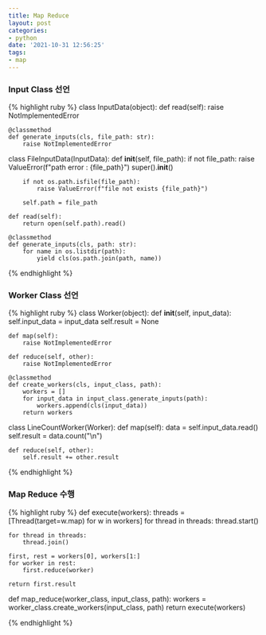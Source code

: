```yaml
---
title: Map Reduce
layout: post
categories:
- python
date: '2021-10-31 12:56:25'
tags:
- map
---
```

### Input Class 선언
{% highlight ruby %}
class InputData(object):
    def read(self):
        raise NotImplementedError

    @classmethod
    def generate_inputs(cls, file_path: str):
        raise NotImplementedError


class FileInputData(InputData):
    def __init__(self, file_path):
        if not file_path:
            raise ValueError(f"path error : {file_path}")
        super().__init__()

        if not os.path.isfile(file_path):
            raise ValueError(f"file not exists {file_path}")

        self.path = file_path

    def read(self):
        return open(self.path).read()

    @classmethod
    def generate_inputs(cls, path: str):
        for name in os.listdir(path):
            yield cls(os.path.join(path, name))
{% endhighlight %}
<!--more-->
### Worker Class 선언
{% highlight ruby %}
class Worker(object):
    def __init__(self, input_data):
        self.input_data = input_data
        self.result = None

    def map(self):
        raise NotImplementedError

    def reduce(self, other):
        raise NotImplementedError

    @classmethod
    def create_workers(cls, input_class, path):
        workers = []
        for input_data in input_class.generate_inputs(path):
            workers.append(cls(input_data))
        return workers


class LineCountWorker(Worker):
    def map(self):
        data = self.input_data.read()
        self.result = data.count("\n")

    def reduce(self, other):
        self.result += other.result
{% endhighlight %}

### Map Reduce 수행
{% highlight ruby %}
def execute(workers):
    threads = [Thread(target=w.map) for w in workers]
    for thread in threads:
        thread.start()

    for thread in threads:
        thread.join()

    first, rest = workers[0], workers[1:]
    for worker in rest:
        first.reduce(worker)

    return first.result

def map_reduce(worker_class, input_class, path):
    workers = worker_class.create_workers(input_class, path)
    return execute(workers)

{% endhighlight %}
